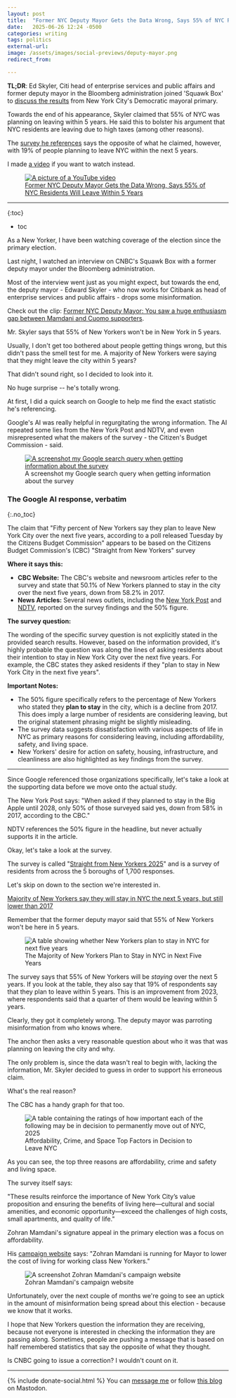 ```yaml
---
layout: post
title:  "Former NYC Deputy Mayor Gets the Data Wrong, Says 55% of NYC Residents Will Leave Within 5 Years"
date:   2025-06-26 12:24 -0500
categories: writing
tags: politics
external-url: 
image: /assets/images/social-previews/deputy-mayor.png
redirect_from: 

---
```


**TL;DR**: Ed Skyler, Citi head of enterprise services and public affairs and former deputy mayor in the Bloomberg administration joined 'Squawk Box' to [discuss the results](https://www.youtube.com/watch?v=qw-TNP_2X3k) from New York City's Democratic mayoral primary.

Towards the end of his appearance, Skyler claimed that 55% of NYC was planning on leaving within 5 years. He said this to bolster his argument that NYC residents are leaving due to high taxes (among other reasons). 

The [survey he references](https://cbcny.org/research/straight-new-yorkers-2025) says the opposite of what he claimed, however, with 19% of people planning to leave NYC within the next 5 years.

I made <a href="https://www.youtube.com/watch?v=Az6godiB0TE">a video</a> if you want to watch instead.

<p>
<figure>
	<a href="https://www.youtube.com/watch?v=Az6godiB0TE">
	<picture>
	  <source type="image/png" srcset="{{site.url}}/assets/images/thumbnails/deputy-mayor.png,
	  								   {{site.url}}/assets/images/thumbnails/deputy-mayor-2x.png 2x">
	  <img src="{{site.url}}/assets/images/thumbnails/deputy-mayor.png" srcset="{{site.url}}/assets/images/thumbnails/deputy-mayor-2x.png 2x" alt="A picture of a YouTube video"/>
	  <figcaption>Former NYC Deputy Mayor Gets the Data Wrong, Says 55% of NYC Residents Will Leave Within 5 Years</figcaption>
	</picture>
	</a>
</figure>
</p>

---

{:toc}
* toc

As a New Yorker, I have been watching coverage of the election since the primary election.

Last night, I watched an interview on CNBC's Squawk Box with a former deputy mayor under the Bloomberg administration.

Most of the interview went just as you might expect, but towards the end, the deputy mayor - Edward Skyler - who now works for Citibank as head of enterprise services and public affairs - drops some misinformation.

Check out the clip: [Former NYC Deputy Mayor: You saw a huge enthusiasm gap between Mamdani and Cuomo supporters](https://youtu.be/qw-TNP_2X3k?si=2v3V5xcLL88PvuP6&t=446).

Mr. Skyler says that 55% of New Yorkers won't be in New York in 5 years.

Usually, I don't get too bothered about people getting things wrong, but this didn't pass the smell test for me. A majority of New Yorkers were saying that they might leave the city within 5 years? 

That didn't sound right, so I decided to look into it.

No huge surprise -- he's totally wrong.

At first, I did a quick search on Google to help me find the exact statistic he's referencing. 

Google's AI was really helpful in regurgitating the wrong information. The AI repeated some lies from the New York Post and NDTV, and even misrepresented what the makers of the survey - the Citizen's Budget Commission - said.

<p>
<figure>
<a href="{{site.url}}/assets/images/politics/ai-nyc-residents.png">
  <picture>
    <img 
      src="{{site.url}}/assets/images/politics/ai-nyc-residents-small.png"
      alt="A screenshot my Google search query when getting information about the survey">
  </picture>
  </a>
  <figcaption>A screenshot my Google search query when getting information about the survey</figcaption>
</figure>
</p>

### The Google AI response, verbatim
{:.no_toc}

The claim that "Fifty percent of New Yorkers say they plan to leave New York City over the next five years, according to a poll released Tuesday by the Citizens Budget Commission" appears to be based on the Citizens Budget Commission's (CBC) "Straight from New Yorkers" survey

**Where it says this:**

- **CBC Website:** The CBC's website and newsroom articles refer to the survey and state that 50.1% of New Yorkers planned to stay in the city over the next five years, down from 58.2% in 2017.
- **News Articles:** Several news outlets, including the [New York Post](https://nypost.com/2024/03/19/us-news/less-than-one-in-three-yorkers-planning-to-flee-city-and-just-30-are-happy-with-quality-of-life-survey/) and [NDTV](https://www.ndtv.com/world-news/half-of-new-yorkers-will-flee-city-in-next-5-years-as-quality-of-life-falls-poll-5276607), reported on the survey findings and the 50% figure.

**The survey question:**

The wording of the specific survey question is not explicitly stated in the provided search results. However, based on the information provided, it's highly probable the question was along the lines of asking residents about their intention to stay in New York City over the next five years. For example, the CBC states they asked residents if they "plan to stay in New York City in the next five years".

**Important Notes:**

- The 50% figure specifically refers to the percentage of New Yorkers who stated they **plan to stay** in the city, which is a decline from 2017. This does imply a large number of residents are considering leaving, but the original statement phrasing might be slightly misleading.
- The survey data suggests dissatisfaction with various aspects of life in NYC as primary reasons for considering leaving, including affordability, safety, and living space.
- New Yorkers' desire for action on safety, housing, infrastructure, and cleanliness are also highlighted as key findings from the survey.

---

Since Google referenced those organizations specifically, let's take a look at the supporting data before we move onto the actual study.

The New York Post says: "When asked if they planned to stay in the Big Apple until 2028, only 50% of those surveyed said yes, down from 58% in 2017, according to the CBC."

NDTV references the 50% figure in the headline, but never actually supports it in the article. 

Okay, let's take a look at the survey.

The survey is called "[Straight from New Yorkers 2025](https://cbcny.org/research/straight-new-yorkers-2025)" and is a survey of residents from across the 5 boroughs of 1,700 responses. 

Let's skip on down to the section we're interested in.

[Majority of New Yorkers say they will stay in NYC the next 5 years, but still lower than 2017](https://cbcny.org/research/straight-new-yorkers-2025#migration)

Remember that the former deputy mayor said that 55% of New Yorkers won't be here in 5 years.

<p>
<figure>
  <picture>
    <img 
      src="{{site.url}}/assets/images/politics/figure-16-the-majority-of-new-yorkers-plan-to-stay-in-nyc-in-next-five-years.png"
      alt="A table showing whether New Yorkers plan to stay in NYC for next five years">
  </picture>
  <figcaption>The Majority of New Yorkers Plan to Stay in NYC in Next Five Years</figcaption>
</figure>
</p>

The survey says that 55% of New Yorkers will be _staying_ over the next 5 years. If you look at the table, they also say that 19% of respondents say that they plan to leave within 5 years. This is an improvement from 2023, where respondents said that a quarter of them would be leaving within 5 years. 

Clearly, they got it completely wrong. The deputy mayor was parroting misinformation from who knows where.

The anchor then asks a very reasonable question about who it was that was planning on leaving the city and why. 

The only problem is, since the data wasn't real to begin with, lacking the information, Mr. Skyler decided to guess in order to support his erroneous claim.

What's the real reason?

The CBC has a handy graph for that too. 

<p>
<figure>
  <picture>
    <img 
      src="{{site.url}}/assets/images/politics/figure-19-affordability-crime-and-space-top-factors-in-decision-to-leave-nyc.png"
      alt="A table containing the ratings of how important each of the following may be in decision to permanently move out of NYC, 2025">
  </picture>
  <figcaption>Affordability, Crime, and Space Top Factors in Decision to Leave NYC</figcaption>
</figure>
</p>

As you can see, the top three reasons are affordability, crime and safety and living space. 

The survey itself says:

"These results reinforce the importance of New York City’s value proposition and ensuring the benefits of living here—cultural and social amenities, and economic opportunity—exceed the challenges of high costs, small apartments, and quality of life."

Zohran Mamdani's signature appeal in the primary election was a focus on affordability. 

His [campaign website](https://www.zohranfornyc.com/) says: "Zohran Mamdani
is running for Mayor to lower the cost of living for working class New Yorkers."

<p>
<figure>
  <picture>
    <source 
      type="image/png" 
      srcset="{{site.url}}/assets/images/politics/zohran-website.png,
              {{site.url}}/assets/images/politics/zohran-website-2x.png 2x">
    <img 
      src="{{site.url}}/assets/images/politics/zohran-website.png" 
      srcset="{{site.url}}/assets/images/politics/zohran-website-2x.png 2x" 
      alt="A screenshot Zohran Mamdani's campaign website">
  </picture>
  <figcaption>Zohran Mamdani's campaign website</figcaption>
</figure>
</p>

Unfortunately, over the next couple of months we're going to see an uptick in the amount of misinformation being spread about this election - because we know that it works. 

I hope that New Yorkers question the information they are receiving, because not everyone is interested in checking the information they are passing along. Sometimes, people are pushing a message that is based on half remembered statistics that say the opposite of what they thought. 

Is CNBC going to issue a correction? I wouldn't count on it.

---

{% include donate-social.html %} You can [message me](https://mastodon.social/@yoasif) or follow [this blog](https://mastodon.social/@quippdblog) on Mastodon.
